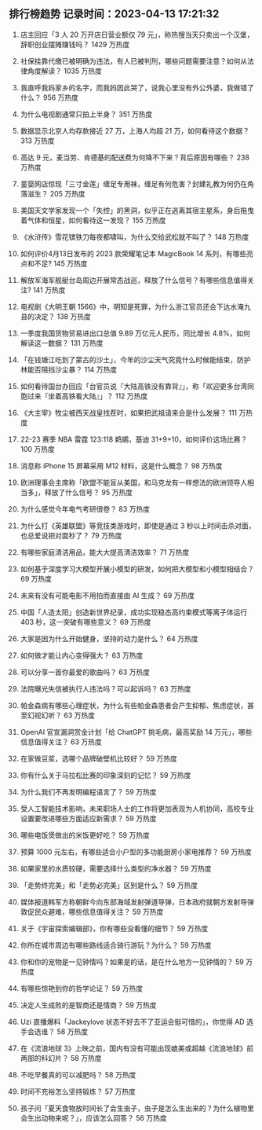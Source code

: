 
## 排行榜趋势 记录时间：2023-04-13 17:21:32
  
  1. 店主回应「3 人 20 万开店日营业额仅 79 元」，称热搜当天只卖出一个汉堡，辞职创业摆摊赚钱吗？ 1429 万热度
    
  2. 社保挂靠代缴已被明确为违法，有人已被判刑，哪些问题需要注意？如何从法律角度解读？ 1035 万热度
    
  3. 我直呼我妈家乡的名字，而我妈因此哭了，说我心里没有外公外婆，我做错了什么？ 956 万热度
    
  4. 为什么电视剧通常只拍上半身？ 351 万热度
    
  5. 数据显示北京人均存款接近 27 万，上海人均超 21 万，如何看待这个数据？ 313 万热度
    
  6. 高达 9 元，麦当劳、肯德基的配送费为何降不下来？背后原因有哪些？ 238 万热度
    
  7. 童婴网店惊现「三寸金莲」缠足专用袜，缠足有何危害？封建礼教为何仍在角落滋生？ 205 万热度
    
  8. 美国天文学家发现一个「失控」的黑洞，似乎正在逃离其宿主星系，身后拖曳着气体和恒星，如何看待这一发现？ 155 万热度
    
  9. 《水浒传》雪花镔铁刀每夜都啸叫，为什么交给武松就不叫了？ 148 万热度
    
  10. 如何评价4月13日发布的 2023 款荣耀笔记本 MagicBook 14 系列，有哪些亮点和不足? 145 万热度
    
  11. 解放军海军舰艇台岛周边开展常态战巡，释放了什么信号？有哪些信息值得关注? 141 万热度
    
  12. 电视剧《大明王朝 1566》中，明知是死罪，为什么浙江官员还会下达水淹九县的决定？ 138 万热度
    
  13. 一季度我国货物贸易进出口总值 9.89 万亿元人民币，同比增长 4.8%，如何解读这一数据？ 131 万热度
    
  14. 「在钱塘江吃到了蒙古的沙土」，今年的沙尘天气究竟什么时候能结束，防护林能否阻挡沙尘暴？ 114 万热度
    
  15. 如何看待国台办回应「台官员说『大陆高铁没有靠背』」，称「欢迎更多台湾同胞过来『坐着高铁看大陆』」？ 112 万热度
    
  16. 《大主宰》牧尘被西天战皇找茬时，如果把武祖请来会是什么发展？ 111 万热度
    
  17. 22-23 赛季 NBA 雷霆 123:118 鹈鹕，基迪 31+9+10，如何评价这场比赛？ 100 万热度
    
  18. 消息称 iPhone 15 屏幕采用 M12 材料，这是什么概念？ 98 万热度
    
  19. 欧洲理事会主席称「欧盟不能盲从美国，和马克龙有一样想法的欧洲领导人相当多」，释放了什么信号？ 95 万热度
    
  20. 为什么感觉今年电气考研很卷？ 83 万热度
    
  21. 为什么打《英雄联盟》等竞技类游戏时，即使是通过 3 秒以上时间击杀对面，也总爱说把对面秒了？ 79 万热度
    
  22. 有哪些家庭清洁用品，能大大提高清洁效率？ 71 万热度
    
  23. 如何基于深度学习大模型开展小模型的研发，如何把大模型和小模型相结合？ 69 万热度
    
  24. 未来有没有可能电影不用拍而直接由 AI 生成？ 69 万热度
    
  25. 中国「人造太阳」创造新世界纪录，成功实现稳态高约束模式等离子体运行 403 秒，这一突破有哪些意义？ 69 万热度
    
  26. 大家是因为什么开始健身，坚持的动力是什么？ 64 万热度
    
  27. 如何做才能让内心变得强大？ 63 万热度
    
  28. 可以分享一首你最爱的歌曲吗？ 63 万热度
    
  29. 法院曝光失信被执行人违法吗？可以起诉吗？ 63 万热度
    
  30. 帕金森病有哪些心理症状，为什么有些帕金森患者会产生抑郁、焦虑症状，甚至幻视幻听？ 63 万热度
    
  31. OpenAI 官宣漏洞赏金计划「给 ChatGPT 挑毛病，最高奖励 14 万元」，哪些信息值得关注？ 63 万热度
    
  32. 在家做豆浆，选哪个品牌破壁机比较好？ 59 万热度
    
  33. 你有什么关于马拉松比赛的印象深刻的记忆？ 59 万热度
    
  34. 为什么我们不再发明编程语言了？ 59 万热度
    
  35. 受人工智能技术影响，未来职场人士的工作将更加表现为人机协同，高校专业设置要改进哪些方面适应新需求？ 59 万热度
    
  36. 哪些电饭煲做出的米饭更好吃？ 59 万热度
    
  37. 预算 1000 元左右，有哪些适合小户型的多功能厨房小家电推荐？ 59 万热度
    
  38. 如果家里的水质较硬，需要选择什么类型的净水器？ 59 万热度
    
  39. 「走势终完美」和「走势必完美」区别是什么？ 59 万热度
    
  40. 媒体报道韩军方称朝鲜今向东部海域发射弹道导弹，日本政府就朝方发射导弹敦促民众避难，哪些信息值得关注？ 59 万热度
    
  41. 关于《宇宙探索编辑部》，你有哪些没看懂的细节？ 59 万热度
    
  42. 你所在城市周边有哪些路线适合骑行游玩？为什么？ 59 万热度
    
  43. 你和你的宠物是一见钟情吗？如果是的话，是在什么地方一见钟情的？ 59 万热度
    
  44. 有哪些惊艳到你的哲学论证？ 59 万热度
    
  45. 决定人生成败的是智商还是情商？ 59 万热度
    
  46. Uzi 直播爆料「Jackeylove 状态不好去不了亚运会挺可惜的」，你觉得 AD 选手会选谁？ 58 万热度
    
  47. 在《流浪地球 3》上映之前，国内有没有可能出现媲美或超越《流浪地球》前两部的科幻片？ 58 万热度
    
  48. 不吃早餐真的可以减肥吗？ 58 万热度
    
  49. 时间不充裕怎么坚持锻炼？ 57 万热度
    
  50. 孩子问「夏天食物放时间长了会生虫子，虫子是怎么生出来的？为什么植物里会生出动物来呢？」，应该怎么回答？ 56 万热度
    